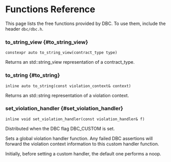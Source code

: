 # Functions Reference

This page lists the free functions provided by DBC. To use them, include the
header `dbc/dbc.h`.


### to_string_view {#to_string_view}

`constexpr auto to_string_view(contract_type type)`

Returns an std::string_view representation of a contract_type.


### to_string {#to_string}

`inline auto to_string(const violation_context& context)`

Returns an std::string representation of a violation context.


### set_violation_handler {#set_violation_handler}

`inline void set_violation_handler(const violation_handler& f)`

Distributed when the DBC flag DBC_CUSTOM is set.

Sets a global violation handler function. Any failed DBC assertions will forward
the violation context information to this custom handler function.

Initially, before setting a custom handler, the default one performs a noop.
